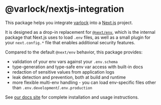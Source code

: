 # @varlock/nextjs-integration

This package helps you integrate [varlock](https://varlock.dev) into a [Next.js](https://nextjs.org) project.

It is designed as a drop-in replacement for [`@next/env`](https://www.npmjs.com/package/@next/env), which is the internal package that Next.js uses to load `.env` files, as well as a small plugin for your `next.config.*` file that enables additional security features.

Compared to the default `@next/env` behavior, this package provides:

- validation of your env vars against your `.env.schema`
- type-generation and type-safe env var access with built-in docs
- redaction of sensitive values from application logs
- leak detection and prevention, both at build and runtime
- more flexible multi-env handling - you can load env-specific files other than `.env.development`/`.env.production`

See [our docs site](https://varlock.dev/integrations/nextjs/) for complete installation and usage instructions.


